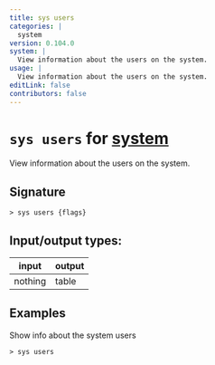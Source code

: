 ```yaml
---
title: sys users
categories: |
  system
version: 0.104.0
system: |
  View information about the users on the system.
usage: |
  View information about the users on the system.
editLink: false
contributors: false
---
```

<!-- This file is automatically generated. Please edit the command in https://github.com/nushell/nushell instead. -->

# `sys users` for [system](/commands/categories/system.md)

<div class='command-title'>View information about the users on the system.</div>

## Signature

```> sys users {flags} ```


## Input/output types:

| input   | output |
| ------- | ------ |
| nothing | table  |
## Examples

Show info about the system users
```nu
> sys users

```
